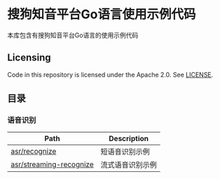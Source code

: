 # 搜狗知音平台Go语言使用示例代码

本库包含有搜狗知音平台Go语言的使用示例代码

## Licensing

Code in this repository is licensed under the Apache 2.0. See [LICENSE](LICENSE).

## 目录

### 语音识别
|Path|Description|
|---|---|
|[asr/recognize](asr/recognize)|短语音识别示例|
|[asr/streaming-recognize](asr/streaming-recognize)|流式语音识别示例|


